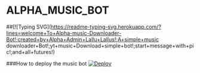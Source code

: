 # ALPHA_MUSIC_BOT

##[![Typing SVG](https://readme-typing-svg.herokuapp.com/?lines=welcome+To+Alpha-music-Downloader-Bot!;created+by+Alpha+Admin+Lallu+Lallus!;A+simple+music downloader+Bot!;yt+music+Download+simple+bot!;start+message+with+pic!;and+all+futures!)


###How to deploy the music bot
[![Deploy](https://www.herokucdn.com/deploy/button.svg)](https://heroku.com/deploy?template=https://github.com/Lallu-lallus/ALPHA_IMDB_BOT)

